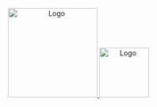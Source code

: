 <div align="center">
  <a href="https://github.com/thiagogabrielgaia">
    <img alt="Logo" height="180em" src="https://github-readme-stats.vercel.app/api?username=thiagogabrielgaia&show_icons=true&theme=buefy&include_all_commits=true&count_private=true"/>
    <img alt="Logo" height="100em" src="https://github-readme-stats.vercel.app/api/top-langs/?username=thiagogabrielgaia&layout=compact&theme=buefy&count_private=true"/>
  </a>
</div>

